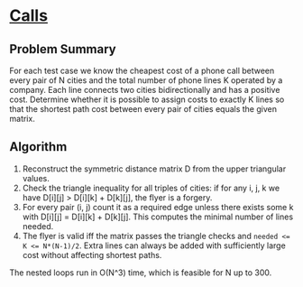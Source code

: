 # [Calls](https://www.spoj.com/problems/CALLS/)

## Problem Summary
For each test case we know the cheapest cost of a phone call between every pair of N cities and the total number of phone lines K operated by a company. Each line connects two cities bidirectionally and has a positive cost. Determine whether it is possible to assign costs to exactly K lines so that the shortest path cost between every pair of cities equals the given matrix.

## Algorithm
1. Reconstruct the symmetric distance matrix D from the upper triangular values.
2. Check the triangle inequality for all triples of cities: if for any i, j, k we have D[i][j] > D[i][k] + D[k][j], the flyer is a forgery.
3. For every pair (i, j) count it as a required edge unless there exists some k with D[i][j] = D[i][k] + D[k][j]. This computes the minimal number of lines needed.
4. The flyer is valid iff the matrix passes the triangle checks and `needed <= K <= N*(N-1)/2`. Extra lines can always be added with sufficiently large cost without affecting shortest paths.

The nested loops run in O(N^3) time, which is feasible for N up to 300.
